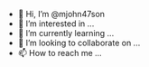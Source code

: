 - 👋 Hi, I’m @mjohn47son
- 👀 I’m interested in ...
- 🌱 I’m currently learning ...
- 💞️ I’m looking to collaborate on ...
- 📫 How to reach me ...

<!---
mjohn47son/mjohn47son is a ✨ special ✨ repository because its `README.md` (this file) appears on your GitHub profile.
You can click the Preview link to take a look at your changes.
--->
